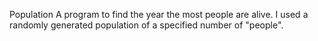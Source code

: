 Population
A program to find the year the most people are alive.
I used a randomly generated population of a specified number of "people".

